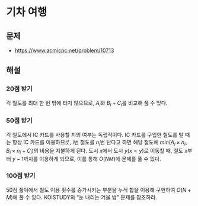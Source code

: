 # 기차 여행
## 문제
+ https://www.acmicpc.net/problem/10713
## 해설
### 20점 받기
각 철도를 최대 한 번 밖에 타지 않으므로, $A_i$와 $B_i+C_i$를 비교해 풀 수 있다.
### 50점 받기
각 철도에서 IC 카드를 사용할 지의 여부는 독립적이다. IC 카드를 구입한 철도를 탈 때는 항상 IC 카드를 이용하므로, $i$번 철도를 $n_i$번 탄다고 하면 해당 철도에 $min(A_i \times n_i, B_i \times n_i + C_i)$의 비용을 지불하게 된다. 도시 $x$에서 도시 $y(x \lt y)$로 이동할 때, 철도 $x$부터 $y-1$까지를 이용하게 되므로, 이를 통해 $O(NM)$에 문제를 풀 수 있다.
### 100점 받기
50점 풀이에서 철도 이용 횟수를 증가시키는 부분을 누적 합을 이용해 구현하여 $O(N+M)$에 풀 수 있다. KOISTUDY의 "눈 내리는 겨울 밤" 문제를 참조하라.
